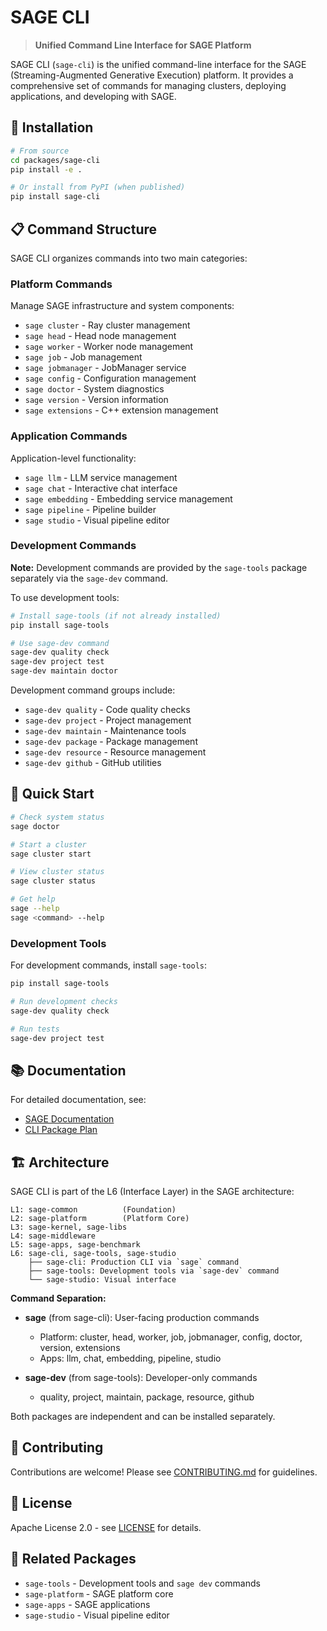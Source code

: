 # SAGE CLI

> **Unified Command Line Interface for SAGE Platform**

SAGE CLI (`sage-cli`) is the unified command-line interface for the SAGE (Streaming-Augmented
Generative Execution) platform. It provides a comprehensive set of commands for managing clusters,
deploying applications, and developing with SAGE.

## 🚀 Installation

```bash
# From source
cd packages/sage-cli
pip install -e .

# Or install from PyPI (when published)
pip install sage-cli
```

## 📋 Command Structure

SAGE CLI organizes commands into two main categories:

### Platform Commands

Manage SAGE infrastructure and system components:

- `sage cluster` - Ray cluster management
- `sage head` - Head node management
- `sage worker` - Worker node management
- `sage job` - Job management
- `sage jobmanager` - JobManager service
- `sage config` - Configuration management
- `sage doctor` - System diagnostics
- `sage version` - Version information
- `sage extensions` - C++ extension management

### Application Commands

Application-level functionality:

- `sage llm` - LLM service management
- `sage chat` - Interactive chat interface
- `sage embedding` - Embedding service management
- `sage pipeline` - Pipeline builder
- `sage studio` - Visual pipeline editor

### Development Commands

**Note:** Development commands are provided by the `sage-tools` package separately via the `sage-dev` command.

To use development tools:

```bash
# Install sage-tools (if not already installed)
pip install sage-tools

# Use sage-dev command
sage-dev quality check
sage-dev project test
sage-dev maintain doctor
```

Development command groups include:

- `sage-dev quality` - Code quality checks
- `sage-dev project` - Project management
- `sage-dev maintain` - Maintenance tools
- `sage-dev package` - Package management
- `sage-dev resource` - Resource management
- `sage-dev github` - GitHub utilities

## 🔧 Quick Start

```bash
# Check system status
sage doctor

# Start a cluster
sage cluster start

# View cluster status
sage cluster status

# Get help
sage --help
sage <command> --help
```

### Development Tools

For development commands, install `sage-tools`:

```bash
pip install sage-tools

# Run development checks
sage-dev quality check

# Run tests
sage-dev project test
```

## 📚 Documentation

For detailed documentation, see:

- [SAGE Documentation](https://intellistream.github.io/SAGE)
- [CLI Package Plan](../../docs/dev-notes/architecture/SAGE_CLI_PACKAGE_PLAN.md)

## 🏗️ Architecture

SAGE CLI is part of the L6 (Interface Layer) in the SAGE architecture:

```
L1: sage-common          (Foundation)
L2: sage-platform        (Platform Core)
L3: sage-kernel, sage-libs
L4: sage-middleware
L5: sage-apps, sage-benchmark
L6: sage-cli, sage-tools, sage-studio
    ├── sage-cli: Production CLI via `sage` command
    ├── sage-tools: Development tools via `sage-dev` command
    └── sage-studio: Visual interface
```

**Command Separation:**

- **sage** (from sage-cli): User-facing production commands
  - Platform: cluster, head, worker, job, jobmanager, config, doctor, version, extensions
  - Apps: llm, chat, embedding, pipeline, studio

- **sage-dev** (from sage-tools): Developer-only commands
  - quality, project, maintain, package, resource, github

Both packages are independent and can be installed separately.

## 🤝 Contributing

Contributions are welcome! Please see [CONTRIBUTING.md](../../CONTRIBUTING.md) for guidelines.

## 📄 License

Apache License 2.0 - see [LICENSE](../../LICENSE) for details.

## 🔗 Related Packages

- `sage-tools` - Development tools and `sage dev` commands
- `sage-platform` - SAGE platform core
- `sage-apps` - SAGE applications
- `sage-studio` - Visual pipeline editor
